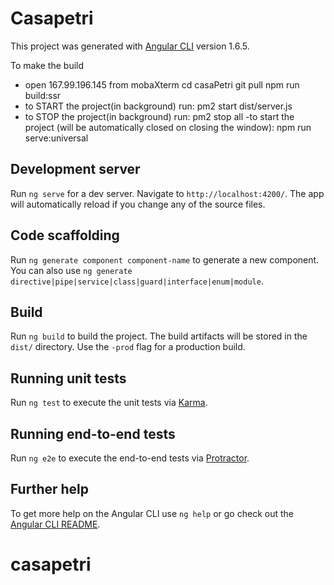 # Casapetri

This project was generated with [Angular CLI](https://github.com/angular/angular-cli) version 1.6.5.

To make the build
- open 167.99.196.145 from mobaXterm
cd casaPetri
git pull
npm run build:ssr
- to START the project(in background) run:
pm2 start dist/server.js
- to STOP the project(in background) run:
pm2 stop all
-to start the project (will be automatically closed on closing the window):
npm run serve:universal

## Development server

Run `ng serve` for a dev server. Navigate to `http://localhost:4200/`. The app will automatically reload if you change any of the source files.

## Code scaffolding

Run `ng generate component component-name` to generate a new component. You can also use `ng generate directive|pipe|service|class|guard|interface|enum|module`.

## Build

Run `ng build` to build the project. The build artifacts will be stored in the `dist/` directory. Use the `-prod` flag for a production build.

## Running unit tests

Run `ng test` to execute the unit tests via [Karma](https://karma-runner.github.io).

## Running end-to-end tests

Run `ng e2e` to execute the end-to-end tests via [Protractor](http://www.protractortest.org/).

## Further help

To get more help on the Angular CLI use `ng help` or go check out the [Angular CLI README](https://github.com/angular/angular-cli/blob/master/README.md).
# casapetri
